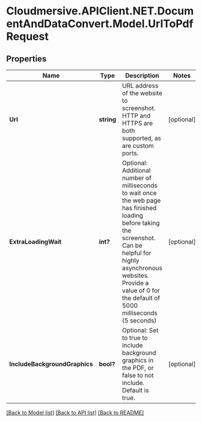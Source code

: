 # Cloudmersive.APIClient.NET.DocumentAndDataConvert.Model.UrlToPdfRequest
## Properties

Name | Type | Description | Notes
------------ | ------------- | ------------- | -------------
**Url** | **string** | URL address of the website to screenshot.  HTTP and HTTPS are both supported, as are custom ports. | [optional] 
**ExtraLoadingWait** | **int?** | Optional: Additional number of milliseconds to wait once the web page has finished loading before taking the screenshot.  Can be helpful for highly asynchronous websites.  Provide a value of 0 for the default of 5000 milliseconds (5 seconds) | [optional] 
**IncludeBackgroundGraphics** | **bool?** | Optional: Set to true to include background graphics in the PDF, or false to not include.  Default is true. | [optional] 

[[Back to Model list]](../README.md#documentation-for-models) [[Back to API list]](../README.md#documentation-for-api-endpoints) [[Back to README]](../README.md)

